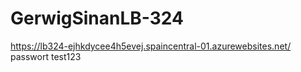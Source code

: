 # GerwigSinanLB-324
https://lb324-ejhkdycee4h5evej.spaincentral-01.azurewebsites.net/
passwort test123
